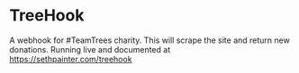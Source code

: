 # TreeHook
A webhook for #TeamTrees charity. This will scrape the site and return new donations.
Running live and documented at https://sethpainter.com/treehook
